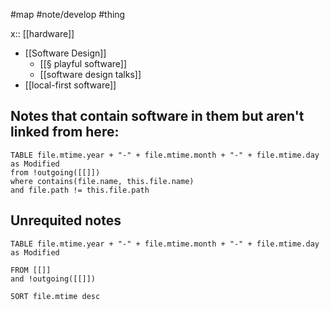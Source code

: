 #map #note/develop #thing

x:: [[hardware]]

- [[Software Design]]
	- [[§ playful software]]
	- [[software design talks]]
- [[local-first software]]

## Notes that contain software in them but aren't linked from here:

```dataview
TABLE file.mtime.year + "-" + file.mtime.month + "-" + file.mtime.day as Modified
from !outgoing([[]])
where contains(file.name, this.file.name)
and file.path != this.file.path
```

## Unrequited notes
```dataview
TABLE file.mtime.year + "-" + file.mtime.month + "-" + file.mtime.day as Modified

FROM [[]]
and !outgoing([[]])

SORT file.mtime desc
```
